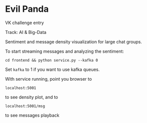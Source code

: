 # Evil Panda
VK challenge entry

Track: AI & Big-Data


Sentiment and message density visualization for large chat groups.

To start streaming messages and analyzing the sentiment:

`cd frontend && python service.py --kafka 0`

Set `kafka` to 1 if you want to use kafka queues.

With service running, point you browser to 

`localhost:5001`

to see density plot, and to 

`localhost:5001/msg`

to see messages playback
